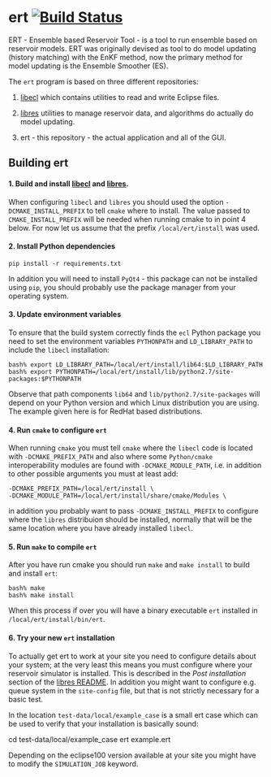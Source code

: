 # ert [![Build Status](https://travis-ci.org/Statoil/ert.svg?branch=master)](https://travis-ci.org/Statoil/ert)

ERT - Ensemble based Reservoir Tool - is a tool to run ensemble based on
reservoir models. ERT was originally devised as tool to do model updating
(history matching) with the EnKF method, now the primary method for model
updating is the Ensemble Smoother (ES).


The `ert` program is based on three different repositories:

1. [libecl](https://github.com/Statoil/libecl) which contains utilities to read and write Eclipse files.

2. [libres](https://github.com/Statoil/libres) utilities to manage reservoir data, and algorithms do actually do model updating.

3. ert - this repository - the actual application and all of the GUI.

##  Building ert

#### 1. Build and install [libecl](https://github.com/Statoil/libecl) and [libres](https://github.com/Statoil/libres). 
When configuring `libecl` and
`libres` you should used the option `-DCMAKE_INSTALL_PREFIX` to tell ``cmake``
where to install. The value passed to `CMAKE_INSTALL_PREFIX` will be needed when
running cmake to in point 4 below. For now let us assume that the prefix
`/local/ert/install` was used.


#### 2. Install Python dependencies

```
pip install -r requirements.txt 
```

In addition you will need to install `PyQt4` - this package can not be installed
using `pip`, you should probably use the package manager from your operating
system.

#### 3. Update environment variables 
To ensure that the build system correctly finds the `ecl` Python package you
need to set the environment variables `PYTHONPATH` and `LD_LIBRARY_PATH` to
include the `libecl` installation:
  
```
bash% export LD_LIBRARY_PATH=/local/ert/install/lib64:$LD_LIBRARY_PATH
bash% export PYTHONPATH=/local/ert/install/lib/python2.7/site-packages:$PYTHONPATH
```

Observe that path components `lib64` and `lib/python2.7/site-packages` will
depend on your Python version and which Linux distribution you are using. The
example given here is for RedHat based distributions.


#### 4. Run `cmake` to configure `ert`

When running `cmake` you must tell `cmake` where the `libecl` code is located with
`-DCMAKE_PREFIX_PATH` and also where some `Python/cmake` interoperability
modules are found with `-DCMAKE_MODULE_PATH`, i.e. in addition to other possible
arguments you must at least add:

```
-DCMAKE_PREFIX_PATH=/local/ert/install \
-DCMAKE_MODULE_PATH=/local/ert/install/share/cmake/Modules \
```

in addition you probably want to pass `-DCMAKE_INSTALL_PREFIX` to configure where
the `libres` distribuion should be installed, normally that will be the same
location where you have already installed `libecl`. 


#### 5. Run `make` to compile `ert`

After you have run cmake you should run `make` and `make install` to build and install `ert`:

```
bash% make
bash% make install
```

When this process if over you will have a binary executable `ert` installed in
`/local/ert/install/bin/ert`. 


#### 6. Try your new `ert` installation

To actually get ert to work at your site you need to configure details about
your system; at the very least this means you must configure where your
reservoir simulator is installed. This is described in the *Post installation*
section of the [libres README](https://github.com/Statoil/libres). In addition
you might want to configure e.g. queue system in the `site-config` file, but
that is not strictly necessary for a basic test.

In the location `test-data/local/example_case` is a small ert case which can be
used to verify that your installation is basically sound:

   cd test-data/local/example_case
   ert example.ert
   
Depending on the eclipse100 version available at your site you might have to
modify the `SIMULATION_JOB` keyword.

